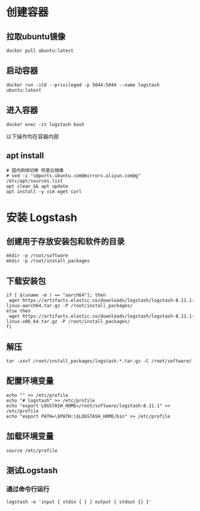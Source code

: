 # 创建容器
## 拉取ubuntu镜像
```shell
docker pull ubuntu:latest
```

## 启动容器
```shell
docker run -itd --privileged -p 5044:5044 --name logstash ubuntu:latest
```

## 进入容器
```shell
docker exec -it logstash bash
```
以下操作均在容器内部

## apt install
```shell
# 国内网络切换 阿里云镜像
# sed -i "s@ports.ubuntu.com@mirrors.aliyun.com@g" /etc/apt/sources.list
apt clean && apt update
apt install -y vim wget curl 
```

# 安装 Logstash
## 创建用于存放安装包和软件的目录
```shell
mkdir -p /root/software
mkdir -p /root/install_packages
```

## 下载安装包
```shell
if [ $(uname -m ) == "aarch64"]; then
 wget https://artifacts.elastic.co/downloads/logstash/logstash-8.11.1-linux-aarch64.tar.gz -P /root/install_packages/
else then
 wget https://artifacts.elastic.co/downloads/logstash/logstash-8.11.1-linux-x86_64.tar.gz -P /root/install_packages/
fi 
```

## 解压
```shell
tar -zxvf /root/install_packages/logstash-*.tar.gz -C /root/software/
```

## 配置环境变量
```shell
echo "" >> /etc/profile
echo "# logstash" >> /etc/profile
echo "export LOGSTASH_HOME=/root/software/logstash-8.11.1" >> /etc/profile
echo "export PATH=\$PATH:\$LOGSTASH_HOME/bin" >> /etc/profile
```
## 加载环境变量
```shell
source /etc/profile
```

## 测试Logstash
### 通过命令行运行
```shell
logstash -e 'input { stdin { } } output { stdout {} }'
```

